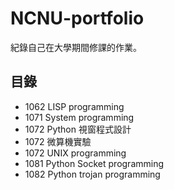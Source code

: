 # NCNU-portfolio

紀錄自己在大學期間修課的作業。

## 目錄

- 1062 LISP programming
- 1071 System programming
- 1072 Python 視窗程式設計
- 1072 微算機實驗
- 1072 UNIX programming
- 1081 Python Socket programming
- 1082 Python trojan programming
